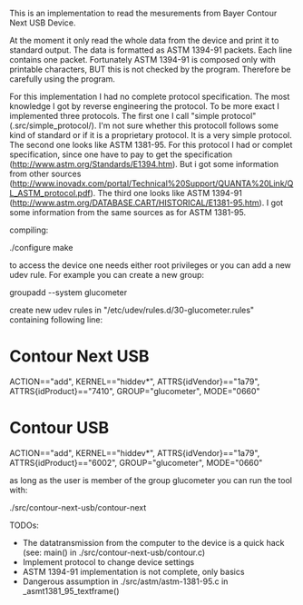 This is an implementation to read the mesurements from Bayer Contour Next USB Device.

At the moment it only read the whole data from the device and print it to standard output. The data is formatted as ASTM 1394-91 packets. Each line contains one packet. Fortunately ASTM 1394-91 is composed only with printable characters, BUT this is not checked by the program. Therefore be carefully using the program.

For this implementation I had no complete protocol specification. The most knowledge I got by reverse engineering the protocol. To be more exact I implemented three protocols. 
The first one I call "simple protocol" (.src/simple\_protocol/). I'm not sure whether this protocoll follows some kind of standard or if it is a proprietary protocol. It is a very simple protocol.
The second one looks like ASTM 1381-95. For this protocol I had or complet specification, since one have to pay to get the specification (http://www.astm.org/Standards/E1394.htm). But i got some information from other sources (http://www.inovadx.com/portal/Technical%20Support/QUANTA%20Link/QL_ASTM_protocol.pdf).
The third one looks like ASTM 1394-91 (http://www.astm.org/DATABASE.CART/HISTORICAL/E1381-95.htm). I got some information from the same sources as for ASTM 1381-95.


compiling:

./configure
make

to access the device one needs either root privileges or you can add a new udev rule. For example you can create a new group:

groupadd --system glucometer

create new udev rules in "/etc/udev/rules.d/30-glucometer.rules" containing following line:
# Contour Next USB
ACTION=="add", KERNEL=="hiddev\*", ATTRS{idVendor}=="1a79", ATTRS{idProduct}=="7410", GROUP="glucometer", MODE="0660"
# Contour USB
ACTION=="add", KERNEL=="hiddev\*", ATTRS{idVendor}=="1a79", ATTRS{idProduct}=="6002", GROUP="glucometer", MODE="0660"

as long as the user is member of the group glucometer you can run the tool with:

./src/contour-next-usb/contour-next


TODOs:

- The datatransmission from the computer to the device is a quick hack (see: main() in ./src/contour-next-usb/contour.c)
- Implement protocol to change device settings
- ASTM 1394-91 implementation is not complete, only basics
- Dangerous assumption in ./src/astm/astm-1381-95.c in \_asmt1381\_95\_textframe()

